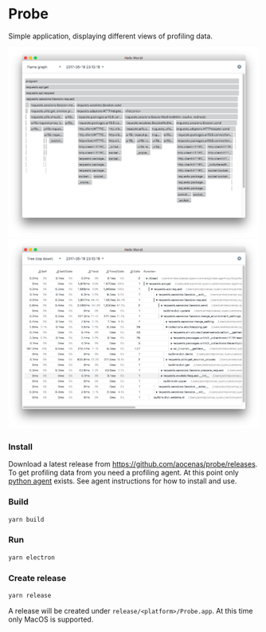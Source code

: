 # Probe
Simple application, displaying different views of profiling data.

![Flame Chart](https://raw.githubusercontent.com/aocenas/probe/master/assets/flame.png)
![Top Down](https://raw.githubusercontent.com/aocenas/probe/master/assets/top_down.png)

### Install
Download a latest release from https://github.com/aocenas/probe/releases. To get
profiling data from you need a profiling agent. At this point only
[python agent](https://github.com/aocenas/probe-agent-py) exists. See agent
instructions for how to install and use.

### Build
```bash
yarn build
```

### Run
```bash
yarn electron
```

### Create release
```bash
yarn release
```

A release will be created under `release/<platform>/Probe.app`. At this time
only MacOS is supported.
